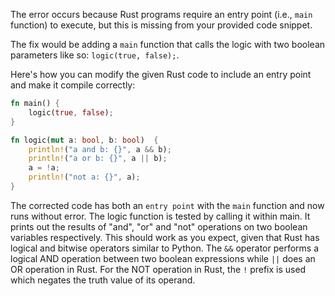The error occurs because Rust programs require an entry point (i.e., `main` function) to execute, but this is missing from your provided code snippet. 

The fix would be adding a `main` function that calls the logic with two boolean parameters like so: `logic(true, false);`.

Here's how you can modify the given Rust code to include an entry point and make it compile correctly:

```rs
fn main() {
    logic(true, false);
}

fn logic(mut a: bool, b: bool)  {
    println!("a and b: {}", a && b);
    println!("a or b: {}", a || b);
    a = !a;
    println!("not a: {}", a);
}
```
The corrected code has both an `entry point` with the `main` function and now runs without error. The logic function is tested by calling it within main. It prints out the results of "and", "or" and "not" operations on two boolean variables respectively. 
This should work as you expect, given that Rust has logical and bitwise operators similar to Python. The `&&` operator performs a logical AND operation between two boolean expressions while `||` does an OR operation in Rust. For the NOT operation in Rust, the `!` prefix is used which negates the truth value of its operand.

